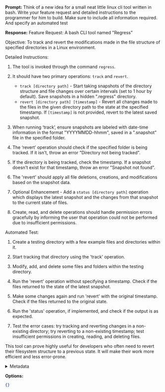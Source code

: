 **Prompt:**
Think of a new idea for a small neat little linux cli tool written in bash. Write your feature request and detailed instructions to the programmer for him to build. Make sure to include all information required. And specify an automated test

**Response:**
Feature Request: A bash CLI tool named "Regress"

Objective: To track and revert the modifications made in the file structure of specified directories in a Linux environment. 

Detailed Instructions: 

1. The tool is invoked through the command `regress`.

2. It should have two primary operations: `track` and `revert`.
   - `track [directory path]` - Start taking snapshots of the directory structure and file changes over certain intervals (set to 1 hour by default). Save snapshots in a hidden ".regress" directory.
   - `revert [directory path] [timestamp]` - Revert all changes made to the files in the given directory path to the state at the specified timestamp. If `[timestamp]` is not provided, revert to the latest saved snapshot.

3. When running ‘track’, ensure snapshots are labeled  with date-time information in the format "YYYYMMDD-hhmm", saved in a ".snapshot" file in the specified folder.

4. The ‘revert’ operation should check if the specified folder is being tracked. If it isn't, throw an error "Directory not being tracked".

5. If the directory is being tracked, check the timestamp. If a snapshot doesn't exist for that timestamp, throw an error "Snapshot not found".

6. The 'revert' should apply all file deletions, creations, and modifications based on the snapshot data.

7. Optional Enhancement - Add a `status [directory path]` operation which displays the latest snapshot and the changes from that snapshot to the current state of files.

8. Create, read, and delete operations should handle permission errors gracefully by informing the user that operation could not be performed due to insufficient permissions.

Automated Test:

1. Create a testing directory with a few example files and directories within it.

2. Start tracking that directory using the 'track' operation.

3. Modify, add, and delete some files and folders within the testing directory.

4. Run the 'revert' operation without specifying a timestamp. Check if the files returned to the state of the latest snapshot.

5. Make some changes again and run 'revert' with the original timestamp. Check if the files returned to the original state.

6. Run the 'status' operation, if implemented, and check if the output is as expected.

7. Test the error cases: try tracking and reverting changes in a non-existing directory; try reverting to a non-existing timestamp; test insufficient permissions in creating, reading, and deleting files.

This tool can prove highly useful for developers who often need to revert their filesystem structure to a previous state. It will make their work more efficient and less error-prone.

<details><summary>Metadata</summary>

- Duration: 53435 ms
- Datetime: 2023-08-30T19:02:09.230098
- Model: gpt-4-0613

</details>

**Options:**
```json
{}
```

